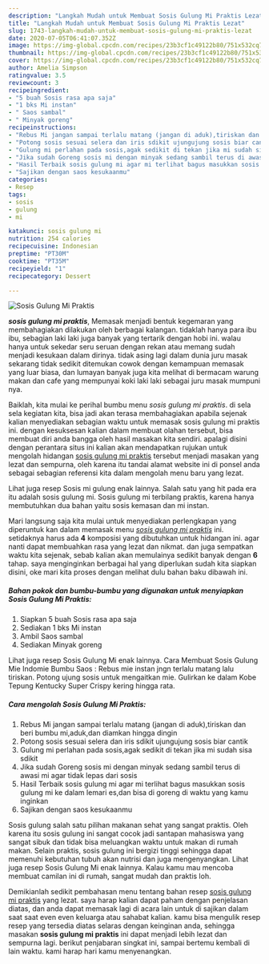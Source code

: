 ```yaml
---
description: "Langkah Mudah untuk Membuat Sosis Gulung Mi Praktis Lezat"
title: "Langkah Mudah untuk Membuat Sosis Gulung Mi Praktis Lezat"
slug: 1743-langkah-mudah-untuk-membuat-sosis-gulung-mi-praktis-lezat
date: 2020-07-05T06:41:07.352Z
image: https://img-global.cpcdn.com/recipes/23b3cf1c49122b80/751x532cq70/sosis-gulung-mi-praktis-foto-resep-utama.jpg
thumbnail: https://img-global.cpcdn.com/recipes/23b3cf1c49122b80/751x532cq70/sosis-gulung-mi-praktis-foto-resep-utama.jpg
cover: https://img-global.cpcdn.com/recipes/23b3cf1c49122b80/751x532cq70/sosis-gulung-mi-praktis-foto-resep-utama.jpg
author: Amelia Simpson
ratingvalue: 3.5
reviewcount: 3
recipeingredient:
- "5 buah Sosis rasa apa saja"
- "1 bks Mi instan"
- " Saos sambal"
- " Minyak goreng"
recipeinstructions:
- "Rebus Mi jangan sampai terlalu matang (jangan di aduk),tiriskan dan beri bumbu mi,aduk,dan diamkan hingga dingin"
- "Potong sosis sesuai selera dan iris sdikit ujungujung sosis biar cantik"
- "Gulung mi perlahan pada sosis,agak sedikit di tekan jika mi sudah sisa sdikit"
- "Jika sudah Goreng sosis mi dengan minyak sedang sambil terus di awasi mi agar tidak lepas dari sosis"
- "Hasil Terbaik sosis gulung mi agar mi terlihat bagus masukkan sosis gulung mi ke dalam lemari es,dan bisa di goreng di waktu yang kamu inginkan"
- "Sajikan dengan saos kesukaanmu"
categories:
- Resep
tags:
- sosis
- gulung
- mi

katakunci: sosis gulung mi 
nutrition: 254 calories
recipecuisine: Indonesian
preptime: "PT30M"
cooktime: "PT35M"
recipeyield: "1"
recipecategory: Dessert

---
```



![Sosis Gulung Mi Praktis](https://img-global.cpcdn.com/recipes/23b3cf1c49122b80/751x532cq70/sosis-gulung-mi-praktis-foto-resep-utama.jpg)

<b><i>sosis gulung mi praktis</i></b>, Memasak menjadi bentuk kegemaran yang membahagiakan dilakukan oleh berbagai kalangan. tidaklah hanya para ibu ibu, sebagian laki laki juga banyak yang tertarik dengan hobi ini. walau hanya untuk sekedar seru seruan dengan rekan atau memang sudah menjadi kesukaan dalam dirinya. tidak asing lagi dalam dunia juru masak sekarang tidak sedikit ditemukan cowok dengan kemampuan memasak yang luar biasa, dan lumayan banyak juga kita melihat di bermacam warung makan dan cafe yang mempunyai koki laki laki sebagai juru masak mumpuni nya.

Baiklah, kita mulai ke perihal bumbu menu <i>sosis gulung mi praktis</i>. di sela sela kegiatan kita, bisa jadi akan terasa membahagiakan apabila sejenak kalian menyediakan sebagian waktu untuk memasak sosis gulung mi praktis ini. dengan kesuksesan kalian dalam membuat olahan tersebut, bisa membuat diri anda bangga oleh hasil masakan kita sendiri. apalagi disini dengan perantara situs ini kalian akan mendapatkan rujukan untuk mengolah hidangan <u>sosis gulung mi praktis</u> tersebut menjadi masakan yang lezat dan sempurna, oleh karena itu tandai alamat website ini di ponsel anda sebagai sebagian referensi kita dalam mengolah menu baru yang lezat.

Lihat juga resep Sosis mi gulung enak lainnya. Salah satu yang hit pada era itu adalah sosis gulung mi. Sosis gulung mi terbilang praktis, karena hanya membutuhkan dua bahan yaitu sosis kemasan dan mi instan.


Mari langsung saja kita mulai untuk menyediakan perlengkapan yang diperuntuk kan dalam memasak menu <u><i>sosis gulung mi praktis</i></u> ini. setidaknya harus ada <b>4</b> komposisi yang dibutuhkan untuk hidangan ini. agar nanti dapat membuahkan rasa yang lezat dan nikmat. dan juga sempatkan waktu kita sejenak, sebab kalian akan memulainya sedikit banyak dengan <b>6</b> tahap. saya menginginkan berbagai hal yang diperlukan sudah kita siapkan disini, oke mari kita proses dengan melihat dulu bahan baku dibawah ini.

<!--inarticleads1-->

##### Bahan pokok dan bumbu-bumbu yang digunakan untuk menyiapkan Sosis Gulung Mi Praktis:

1. Siapkan 5 buah Sosis rasa apa saja
1. Sediakan 1 bks Mi instan
1. Ambil  Saos sambal
1. Sediakan  Minyak goreng


Lihat juga resep Sosis Gulung Mi enak lainnya. Cara Membuat Sosis Gulung Mie Indomie Bumbu Saos : Rebus mie instan jngn terlalu matang lalu tiriskan. Potong ujung sosis untuk mengaitkan mie. Gulirkan ke dalam Kobe Tepung Kentucky Super Crispy kering hingga rata. 

<!--inarticleads2-->

##### Cara mengolah Sosis Gulung Mi Praktis:

1. Rebus Mi jangan sampai terlalu matang (jangan di aduk),tiriskan dan beri bumbu mi,aduk,dan diamkan hingga dingin
1. Potong sosis sesuai selera dan iris sdikit ujungujung sosis biar cantik
1. Gulung mi perlahan pada sosis,agak sedikit di tekan jika mi sudah sisa sdikit
1. Jika sudah Goreng sosis mi dengan minyak sedang sambil terus di awasi mi agar tidak lepas dari sosis
1. Hasil Terbaik sosis gulung mi agar mi terlihat bagus masukkan sosis gulung mi ke dalam lemari es,dan bisa di goreng di waktu yang kamu inginkan
1. Sajikan dengan saos kesukaanmu


Sosis gulung salah satu pilihan makanan sehat yang sangat praktis. Oleh karena itu sosis gulung ini sangat cocok jadi santapan mahasiswa yang sangat sibuk dan tidak bisa meluangkan waktu untuk makan di rumah makan. Selain praktis, sosis gulung ini bergizi tinggi sehingga dapat memenuhi kebutuhan tubuh akan nutrisi dan juga mengenyangkan. Lihat juga resep Sosis Gulung Mi enak lainnya. Kalau kamu mau mencoba membuat camilan ini di rumah, sangat mudah dan praktis loh. 

Demikianlah sedikit pembahasan menu tentang bahan resep <u>sosis gulung mi praktis</u> yang lezat. saya harap kalian dapat paham dengan penjelasan diatas, dan anda dapat memasak lagi di acara lain untuk di sajikan dalam saat saat even even keluarga atau sahabat kalian. kamu bisa mengulik resep resep yang tersedia diatas selaras dengan keinginan anda, sehingga masakan <b>sosis gulung mi praktis</b> ini dapat menjadi lebih lezat dan sempurna lagi. berikut penjabaran singkat ini, sampai bertemu kembali di lain waktu. kami harap hari kamu menyenangkan.
